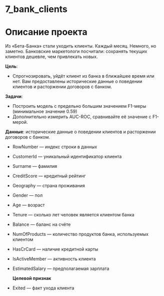 # 7_bank_clients
# Описание проекта

Из «Бета-Банка» стали уходить клиенты. Каждый месяц. Немного, но заметно. Банковские маркетологи посчитали: сохранять текущих клиентов дешевле, чем привлекать новых.


**Цель**: 
* Спрогнозировать, уйдёт клиент из банка в ближайшее время или нет. Вам предоставлены исторические данные о поведении клиентов и расторжении договоров с банком.

**Задачи**:
* Построить модель с предельно большим значением F1-меры (минимальное значение 0.59)
* Дополнительно измерить AUC-ROC, сравнивайте её значение с F1-мерой.

**Данные**: исторические данные о поведении клиентов и расторжении договоров с банком.

* RowNumber — индекс строки в данных
* CustomerId — уникальный идентификатор клиента
* Surname — фамилия
* CreditScore — кредитный рейтинг
* Geography — страна проживания
* Gender — пол
* Age — возраст
* Tenure — сколько лет человек является клиентом банка
* Balance — баланс на счёте
* NumOfProducts — количество продуктов банка, используемых клиентом
* HasCrCard — наличие кредитной карты
* IsActiveMember — активность клиента
* EstimatedSalary — предполагаемая зарплата

   **Целевой признак**
* Exited — факт ухода клиента
